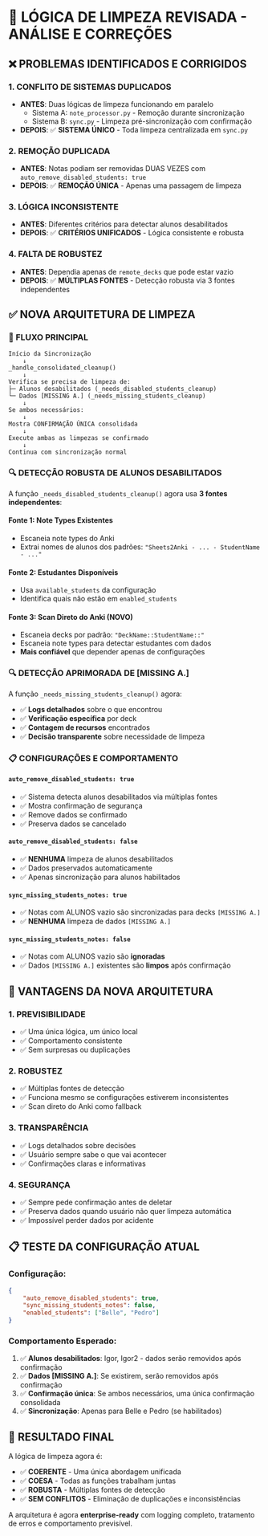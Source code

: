 # 🧹 LÓGICA DE LIMPEZA REVISADA - ANÁLISE E CORREÇÕES

## ❌ PROBLEMAS IDENTIFICADOS E CORRIGIDOS

### **1. CONFLITO DE SISTEMAS DUPLICADOS**
- **ANTES**: Duas lógicas de limpeza funcionando em paralelo
  - Sistema A: `note_processor.py` - Remoção durante sincronização
  - Sistema B: `sync.py` - Limpeza pré-sincronização com confirmação
- **DEPOIS**: ✅ **SISTEMA ÚNICO** - Toda limpeza centralizada em `sync.py`

### **2. REMOÇÃO DUPLICADA**  
- **ANTES**: Notas podiam ser removidas DUAS VEZES com `auto_remove_disabled_students: true`
- **DEPOIS**: ✅ **REMOÇÃO ÚNICA** - Apenas uma passagem de limpeza

### **3. LÓGICA INCONSISTENTE**
- **ANTES**: Diferentes critérios para detectar alunos desabilitados
- **DEPOIS**: ✅ **CRITÉRIOS UNIFICADOS** - Lógica consistente e robusta

### **4. FALTA DE ROBUSTEZ**
- **ANTES**: Dependia apenas de `remote_decks` que pode estar vazio
- **DEPOIS**: ✅ **MÚLTIPLAS FONTES** - Detecção robusta via 3 fontes independentes

## ✅ NOVA ARQUITETURA DE LIMPEZA

### **🎯 FLUXO PRINCIPAL**
```
Início da Sincronização
    ↓
_handle_consolidated_cleanup()
    ↓
Verifica se precisa de limpeza de:
├─ Alunos desabilitados (_needs_disabled_students_cleanup)
└─ Dados [MISSING A.] (_needs_missing_students_cleanup)
    ↓
Se ambos necessários:
    ↓ 
Mostra CONFIRMAÇÃO ÚNICA consolidada
    ↓
Execute ambas as limpezas se confirmado
    ↓
Continua com sincronização normal
```

### **🔍 DETECÇÃO ROBUSTA DE ALUNOS DESABILITADOS**

A função `_needs_disabled_students_cleanup()` agora usa **3 fontes independentes**:

#### **Fonte 1: Note Types Existentes**
- Escaneia note types do Anki
- Extrai nomes de alunos dos padrões: `"Sheets2Anki - ... - StudentName - ..."`

#### **Fonte 2: Estudantes Disponíveis**  
- Usa `available_students` da configuração
- Identifica quais não estão em `enabled_students`

#### **Fonte 3: Scan Direto do Anki** (NOVO)
- Escaneia decks por padrão: `"DeckName::StudentName::"`
- Escaneia note types para detectar estudantes com dados
- **Mais confiável** que depender apenas de configurações

### **🔍 DETECÇÃO APRIMORADA DE [MISSING A.]**

A função `_needs_missing_students_cleanup()` agora:

- ✅ **Logs detalhados** sobre o que encontrou
- ✅ **Verificação específica** por deck
- ✅ **Contagem de recursos** encontrados
- ✅ **Decisão transparente** sobre necessidade de limpeza

### **📋 CONFIGURAÇÕES E COMPORTAMENTO**

#### **`auto_remove_disabled_students: true`**
- ✅ Sistema detecta alunos desabilitados via múltiplas fontes
- ✅ Mostra confirmação de segurança
- ✅ Remove dados se confirmado
- ✅ Preserva dados se cancelado

#### **`auto_remove_disabled_students: false`**  
- ✅ **NENHUMA** limpeza de alunos desabilitados
- ✅ Dados preservados automaticamente
- ✅ Apenas sincronização para alunos habilitados

#### **`sync_missing_students_notes: true`**
- ✅ Notas com ALUNOS vazio são sincronizadas para decks `[MISSING A.]`
- ✅ **NENHUMA** limpeza de dados `[MISSING A.]`

#### **`sync_missing_students_notes: false`**
- ✅ Notas com ALUNOS vazio são **ignoradas**
- ✅ Dados `[MISSING A.]` existentes são **limpos** após confirmação

## 🚀 VANTAGENS DA NOVA ARQUITETURA

### **1. PREVISIBILIDADE**
- ✅ Uma única lógica, um único local
- ✅ Comportamento consistente
- ✅ Sem surpresas ou duplicações

### **2. ROBUSTEZ**
- ✅ Múltiplas fontes de detecção
- ✅ Funciona mesmo se configurações estiverem inconsistentes
- ✅ Scan direto do Anki como fallback

### **3. TRANSPARÊNCIA**
- ✅ Logs detalhados sobre decisões
- ✅ Usuário sempre sabe o que vai acontecer
- ✅ Confirmações claras e informativas

### **4. SEGURANÇA**
- ✅ Sempre pede confirmação antes de deletar
- ✅ Preserva dados quando usuário não quer limpeza automática
- ✅ Impossível perder dados por acidente

## 📋 TESTE DA CONFIGURAÇÃO ATUAL

### **Configuração:**
```json
{
    "auto_remove_disabled_students": true,
    "sync_missing_students_notes": false, 
    "enabled_students": ["Belle", "Pedro"]
}
```

### **Comportamento Esperado:**
1. ✅ **Alunos desabilitados**: Igor, Igor2 - dados serão removidos após confirmação
2. ✅ **Dados [MISSING A.]**: Se existirem, serão removidos após confirmação  
3. ✅ **Confirmação única**: Se ambos necessários, uma única confirmação consolidada
4. ✅ **Sincronização**: Apenas para Belle e Pedro (se habilitados)

## 🎯 RESULTADO FINAL

A lógica de limpeza agora é:
- ✅ **COERENTE** - Uma única abordagem unificada
- ✅ **COESA** - Todas as funções trabalham juntas
- ✅ **ROBUSTA** - Múltiplas fontes de detecção
- ✅ **SEM CONFLITOS** - Eliminação de duplicações e inconsistências

A arquitetura é agora **enterprise-ready** com logging completo, tratamento de erros e comportamento previsível.
